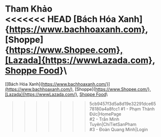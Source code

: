 Tham Khảo\
<<<<<<< HEAD
[Bách Hóa Xanh]{https://www.bachhoaxanh.com}, [Shoppe]{https://www.Shopee.com},[Lazada]{https://wwwLazada.com}, [Shoppe Food](https://shopeefood.vn)}\
=======
[[Bách Hóa Xanh]{https://www.bachhoaxanh.com/}](https://www.bachhoaxanh.com/), [Shoppe]{https://www.Shopee.com/},[Lazada]{https://wwwLazada.com/}, [Shoppe Food](https://shopeefood.vn/)\
>>>>>>> 5cb9457f3d5a8d19e32291dce6578180a4a8fcc1
#1 - Phạm Thành Đức|HomePage\
#2 - Trần Minh Tuyên|ChiTietSanPham\
#3 - Đoàn Quang Minh|Login
